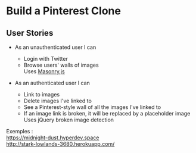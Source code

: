# Build a Pinterest Clone

## User Stories

* As an unauthenticated user I can
    * Login with Twitter
    * Browse users' walls of images  
        Uses [Masonry.js](http://masonry.desandro.com/)

* As an authenticated user I can
    * Link to images
    * Delete images I've linked to
    * See a Pinterest-style wall of all the images I've linked to
    * If an image link is broken, it will be replaced by a placeholder image  
        Uses jQuery broken image detection

Exemples :  
https://midnight-dust.hyperdev.space  
http://stark-lowlands-3680.herokuapp.com/